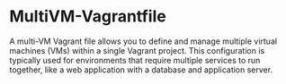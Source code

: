 # MultiVM-Vagrantfile
A multi-VM Vagrant file allows you to define and manage multiple virtual machines (VMs) within a single Vagrant project. This configuration is typically used for environments that require multiple services to run together, like a web application with a database and application server.
